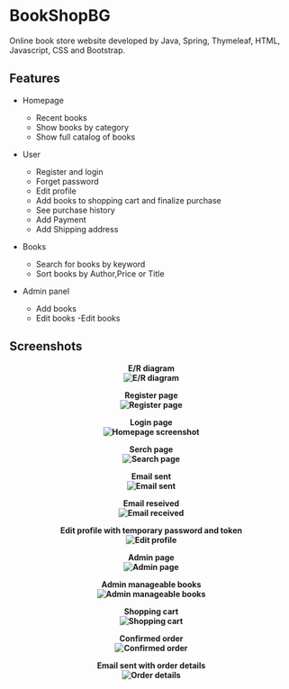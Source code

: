 # BookShopBG
Online book store website developed by Java, Spring, Thymeleaf, HTML, Javascript, CSS and Bootstrap.

## Features
- Homepage
  - Recent books
  - Show books by category
  - Show full catalog of books
  
- User
  - Register and login
  - Forget password
  - Edit profile
  - Add books to shopping cart and finalize purchase
  - See purchase history
  - Add Payment
  - Add Shipping address
  
- Books
    - Search for books by keyword
    - Sort books by Author,Price or Title
    
- Admin panel
  - Add books
  - Edit books
  -Edit books
## Screenshots
 
 <p align="center"><b>E/R diagram
 <br>
<img alt="E/R diagram" src="https://github.com/ludmil7703/BookShopBG/blob/main/Screenshots/diagram.png" />
<br>
 <p align="center"><b>Register page
 <br>
<img alt="Register page" src="https://github.com/ludmil7703/BookShopBG/blob/main/Screenshots/register.png" />
<br>
 <p align="center"><b>Login page
 <br>
<img alt="Homepage screenshot" src="https://github.com/ludmil7703/BookShopBG/blob/main/Screenshots/login.png" />
<br>
 <p align="center"><b>Serch page
 <br>
<img alt="Search page" src="https://github.com/ludmil7703/BookShopBG/blob/main/Screenshots/search.png" />
<br>
 <p align="center"><b>Email sent
 <br>
<img alt="Email sent" src="https://github.com/ludmil7703/BookShopBG/blob/main/Screenshots/emailSent.png" />
<br>
 <p align="center"><b>Email reseived
 <br>
<img alt="Email received" src="https://github.com/ludmil7703/BookShopBG/blob/main/Screenshots/emailReceived.png" />
<br>
 <p align="center"><b>Edit profile with temporary password and token
 <br>
<img alt="Edit profile" src="https://github.com/ludmil7703/BookShopBG/blob/main/Screenshots/editProfileWithTemporaryPasswordAndToken.png" />
<br>
 <p align="center"><b>Admin page
 <br>
<img alt="Admin page" src="https://github.com/ludmil7703/BookShopBG/blob/main/Screenshots/adminPortalView.png" />
<br>
 <p align="center"><b>Admin manageable books
 <br>
<img alt="Admin manageable books" src="https://github.com/ludmil7703/BookShopBG/blob/main/Screenshots/BookList.png" />
<br>
 <p align="center"><b>Shopping cart
 <br>
<img alt="Shopping cart" src="https://github.com/ludmil7703/BookShopBG/blob/main/Screenshots/shoppingCart.png" />
<br>
 <p align="center"><b>Confirmed order
 <br>
<img alt="Confirmed order" src="https://github.com/ludmil7703/BookShopBG/blob/main/Screenshots/confirmedOrder.png" />
<br>
 <p align="center"><b>Email sent with order details
 <br>
<img alt="Order details" src="https://github.com/ludmil7703/BookShopBG/blob/main/Screenshots/orderEmail.png" />
<br>

